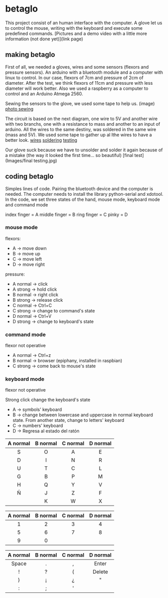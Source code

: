 # betaglo
This project consist of an human interface with the computer. A glove let us to control the mouse, writing with the keyboard and execute some predefined commands.
[Pictures and a demo video with a little more information (not done yet)](link page)

## making betaglo
First of all, we needed a gloves, wires and some sensors (flexors and pressure sensors). An arduino with a bluetooth module and a computer with linux to control.
In our case, flexors of 7cm and pressure of 2cm of diameter. After the test, we think flexors of 11cm and pressure with less diameter will work better.
Also we used a raspberry as a computer to control and an Arduino Atmega 2560.

Sewing the sensors to the glove, we used some tape to help us.
(image)
[photo sewing](Images/sewing.jpg)

The circuit is based on the next diagram, one wire to 5V and another wire with two branchs, one with a resistance to mass and another to an input of arduino. All the wires to the same destiny, was soldered in the same wire (mass and 5V). We used some tape to gather up al lthe wires to have a better look.
[wires](Images/wires.jpg)
[soldering](Images/soldering.jpg)
[testing](Images/testing.jpg)

Our glove suck because we have to unsolder and solder it again because of a mistake (the way it looked the first time... so beautiful)
[final test](Images/final testing.jpg)

## coding betaglo
Simples lines of code. Pairing the bluetooth device and the computer is needed.
The computer needs to install the library python-serial and xdotool.
In the code, we set three states of the hand, mouse mode, keyboard mode and command mode

index finger = A
middle finger = B
ring finger = C
pinky = D

### mouse mode
flexors:
- A -> move down
- B -> move up
- C -> move left
- D -> move right

pressure:
- A normal -> click
- A strong -> hold click
- B normal -> right click
- B strong -> release click
- C normal -> Ctrl+C
- C strong -> change to command's state
- D normal -> Ctrl+V
- D strong -> change to keyboard's state


### command mode
flexor not operative

- A normal -> Ctrl+z
- B normal -> browser (epiphany, installed in raspbian)
- C strong -> come back to mouse's state

### keyboard mode
flexor not operative

Strong click change the keyboard's state
- A -> symbols' keyboard
- B -> change between lowercase and uppercase in normal keyboard state. From another state, change to letters' keyboard
- C -> numbers' keyboard
- D -> Regresa al estado del ratón

| A normal  | B normal  | C normal | D normal |
|:---------:|:---------:|:--------:|:--------:|
|     S     |     O     |    A     |    E     |
|     D     |     I     |    N     |    R     |
|     U     |     T     |    C     |    L     |
|     G     |     B     |    P     |    M     |
|     H     |     Q     |    Y     |    V     |
|     Ñ     |     J     |    Z     |    F     |
|           |     K     |    W     |    X     |

| A normal  | B normal  | C normal | D normal |
|:---------:|:---------:|:--------:|:--------:|
|     1     |     2     |    3     |    4     |
|     5     |     6     |    7     |    8     |
|     9     |     0     |          |          |


| A normal  | B normal  | C normal | D normal |
|:---------:|:---------:|:--------:|:--------:|
|   Space   |     .     |    ,     |  Enter   |
|     !     |     ?     |    (     |  Delete  |
|     )     |     ¡     |    ¿     |   "      |
|     :     |     ;     |    '     |          |